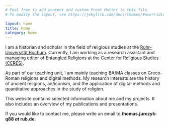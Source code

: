 ```yaml
---
# Feel free to add content and custom Front Matter to this file.
# To modify the layout, see https://jekyllrb.com/docs/themes/#overriding-theme-defaults

layout: home
title: home
category: home
---
```


I am a historian and scholar in the field of religious studies at the [Ruhr-Universität Bochum](https://www.ruhr-uni-bochum.de/en). Currently, I am working as a research assistant and managing editor of [Entangled Religions](https://er.ceres.rub.de/) at the [Center for Religious Studies (CERES)](https://ceres.rub.de/en/).

As part of our teaching unit, I am mainly teaching BA/MA classes on Greco-Roman religions and digital methods. My research interests are the history of ancient religions, an/iconism, and the application of digital methods and quantitative approaches in the study of religion.

This website contains selected information about me and my projects. It also includes an overview of my publications and presentations.

If you would like to contact me, please write an email to **thomas.jurczyk-q88 _at_ rub.de**.
